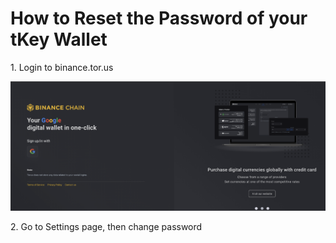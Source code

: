 # How to Reset the Password of your tKey Wallet

1\. Login to binance.tor.us

![](<../../.gitbook/assets/image (55).png>)

2\. Go to Settings page, then  change password
